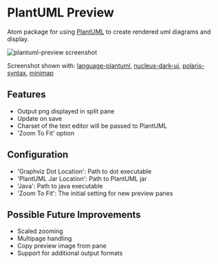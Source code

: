 # PlantUML Preview
Atom package for using [PlantUML](http://plantuml.com/index.html) to create rendered uml diagrams and display.

![plantuml-preview screenshot](https://raw.githubusercontent.com/peele/plantuml-preview/master/plantuml-preview.png)

Screenshot shown with: [language-plantuml](https://atom.io/packages/language-plantuml), [nucleus-dark-ui](https://atom.io/themes/nucleus-dark-ui), [polaris-syntax](https://atom.io/themes/polaris-syntax), [minimap](https://atom.io/packages/minimap)

## Features
- Output png displayed in split pane
- Update on save
- Charset of the text editor will be passed to PlantUML
- 'Zoom To Fit' option

## Configuration
- 'Graphviz Dot Location': Path to dot executable
- 'PlantUML Jar Location': Path to PlantUML jar
- 'Java': Path to java executable
- 'Zoom To Fit': The initial setting for new preview panes

## Possible Future Improvements
- Scaled zooming
- Multipage handling
- Copy preview image from pane
- Support for additional output formats
